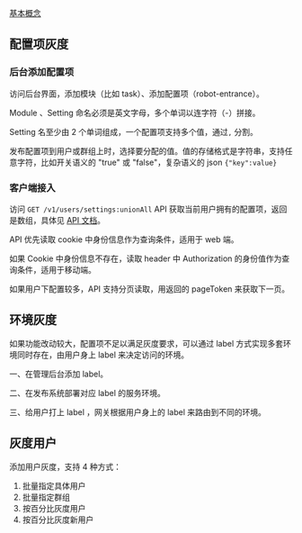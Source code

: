 [基本概念](https://github.com/teambition/urbs-setting/blob/master/doc/concepts.md)

## 配置项灰度

### 后台添加配置项

访问后台界面，添加模块（比如 task）、添加配置项（robot-entrance）。

Module 、Setting 命名必须是英文字母，多个单词以连字符（-）拼接。

Setting 名至少由 2 个单词组成，一个配置项支持多个值，通过`,` 分割。

发布配置项到用户或群组上时，选择要分配的值。值的存储格式是字符串，支持任意字符，比如开关语义的 "true" 或 "false"，复杂语义的 json `{"key":value}`

### 客户端接入

访问 `GET /v1/users/settings:unionAll` API 获取当前用户拥有的配置项，返回是数组，具体见 [API 文档](https://github.com/teambition/urbs-console/blob/develop/doc/api.md)。

API 优先读取 cookie 中身份信息作为查询条件，适用于 web 端。

如果 Cookie 中身份信息不存在，读取 header 中 Authorization 的身份值作为查询条件，适用于移动端。

如果用户下配置较多，API 支持分页读取，用返回的 pageToken 来获取下一页。

## 环境灰度

如果功能改动较大，配置项不足以满足灰度要求，可以通过 label 方式实现多套环境同时存在，由用户身上 label 来决定访问的环境。

一、在管理后台添加 label。

二、在发布系统部署对应 label 的服务环境。

三、给用户打上 label ，网关根据用户身上的 label 来路由到不同的环境。

## 灰度用户

添加用户灰度，支持 4 种方式：

1. 批量指定具体用户
2. 批量指定群组
3. 按百分比灰度用户
4. 按百分比灰度新用户

